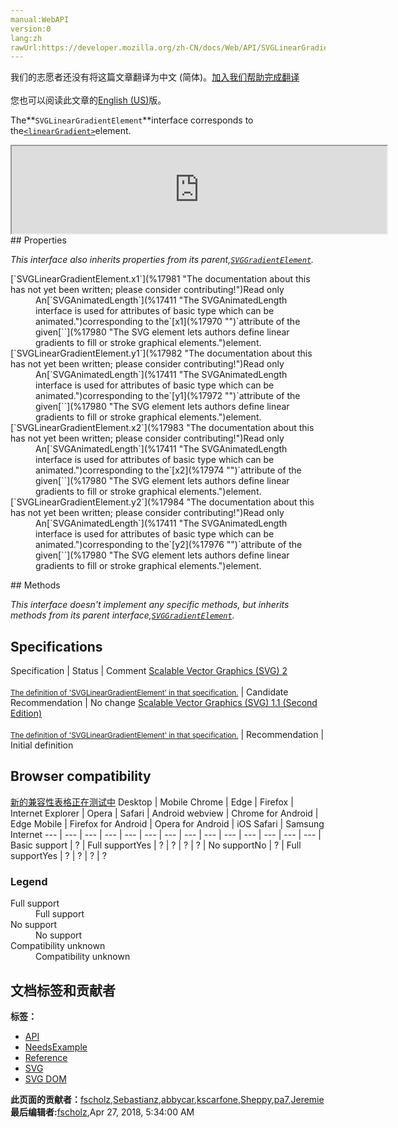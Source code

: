 ```yaml
---
manual:WebAPI
version:0
lang:zh
rawUrl:https://developer.mozilla.org/zh-CN/docs/Web/API/SVGLinearGradientElement
---
```




<bdi>我们的志愿者还没有将这篇文章翻译为<bdi>中文 (简体)</bdi>。[加入我们帮助完成翻译](%17979 "")<br></br>您也可以阅读此文章的[English (US)](%17926 "")版。</bdi>






The**`SVGLinearGradientElement`**interface corresponds to the[`<linearGradient>`](%17980 "The <linearGradient> SVG element lets authors define linear gradients to fill or stroke graphical elements.")element.

<iframe src='https://mdn.mozillademos.org/en-US/docs/Web/API/SVGLinearGradientElement$samples/inheritance_diagram?revision=1377391' width='600' height='140'></iframe>
## Properties<a name="Properties"></a>


<em>This interface also inherits properties from its parent,[`SVGGradientElement`](%17925 "The SVGGradient interface is a base interface used by SVGLinearGradientElement and SVGRadialGradientElement.").</em>

<dl><dt id=''>[`SVGLinearGradientElement.x1`](%17981 "The documentation about this has not yet been written; please consider contributing!")Read only</dt><dd>An[`SVGAnimatedLength`](%17411 "The SVGAnimatedLength interface is used for attributes of basic type <length> which can be animated.")corresponding to the`[x1](%17970 "")`attribute of the given[`<linearGradient>`](%17980 "The <linearGradient> SVG element lets authors define linear gradients to fill or stroke graphical elements.")element.</dd><dt id=''>[`SVGLinearGradientElement.y1`](%17982 "The documentation about this has not yet been written; please consider contributing!")Read only</dt><dd>An[`SVGAnimatedLength`](%17411 "The SVGAnimatedLength interface is used for attributes of basic type <length> which can be animated.")corresponding to the`[y1](%17972 "")`attribute of the given[`<linearGradient>`](%17980 "The <linearGradient> SVG element lets authors define linear gradients to fill or stroke graphical elements.")element.</dd><dt id=''>[`SVGLinearGradientElement.x2`](%17983 "The documentation about this has not yet been written; please consider contributing!")Read only</dt><dd>An[`SVGAnimatedLength`](%17411 "The SVGAnimatedLength interface is used for attributes of basic type <length> which can be animated.")corresponding to the`[x2](%17974 "")`attribute of the given[`<linearGradient>`](%17980 "The <linearGradient> SVG element lets authors define linear gradients to fill or stroke graphical elements.")element.</dd><dt id=''>[`SVGLinearGradientElement.y2`](%17984 "The documentation about this has not yet been written; please consider contributing!")Read only</dt><dd>An[`SVGAnimatedLength`](%17411 "The SVGAnimatedLength interface is used for attributes of basic type <length> which can be animated.")corresponding to the`[y2](%17976 "")`attribute of the given[`<linearGradient>`](%17980 "The <linearGradient> SVG element lets authors define linear gradients to fill or stroke graphical elements.")element.</dd></dl>
## Methods<a name="Methods"></a>


<em>This interface doesn&#39;t implement any specific methods, but inherits methods from its parent interface,[`SVGGradientElement`](%17925 "The SVGGradient interface is a base interface used by SVGLinearGradientElement and SVGRadialGradientElement.").</em>


## Specifications<a name="Specifications"></a>
Specification | Status | Comment 
[Scalable Vector Graphics (SVG) 2<br></br><small>The definition of &#39;SVGLinearGradientElement&#39; in that specification.</small>](%17985 "") | Candidate Recommendation | No change 
[Scalable Vector Graphics (SVG) 1.1 (Second Edition)<br></br><small>The definition of &#39;SVGLinearGradientElement&#39; in that specification.</small>](%17986 "") | Recommendation | Initial definition 


## Browser compatibility<a name="Browser_compatibility"></a>
[新的兼容性表格正在测试中<i></i>](%3360 "")
<abbr>Desktop<i></i></abbr> | <abbr>Mobile<i></i></abbr> 
<abbr>Chrome<i></i></abbr> | <abbr>Edge<i></i></abbr> | <abbr>Firefox<i></i></abbr> | <abbr>Internet Explorer<i></i></abbr> | <abbr>Opera<i></i></abbr> | <abbr>Safari<i></i></abbr> | <abbr>Android webview<i></i></abbr> | <abbr>Chrome for Android<i></i></abbr> | <abbr>Edge Mobile<i></i></abbr> | <abbr>Firefox for Android<i></i></abbr> | <abbr>Opera for Android<i></i></abbr> | <abbr>iOS Safari<i></i></abbr> | <abbr>Samsung Internet<i></i></abbr> 
 ---  |  ---  |  ---  |  ---  |  ---  |  ---  |  ---  |  ---  |  ---  |  ---  |  ---  |  ---  |  ---  |  ---  | 
Basic support | <abbr>?</abbr> | <abbr>Full support</abbr>Yes | <abbr>?</abbr> | <abbr>?</abbr> | <abbr>?</abbr> | <abbr>?</abbr> | <abbr>No support</abbr>No | <abbr>?</abbr> | <abbr>Full support</abbr>Yes | <abbr>?</abbr> | <abbr>?</abbr> | <abbr>?</abbr> | <abbr>?</abbr> 


### Legend<a name="Legend"></a>
<dl><dt id=''><abbr>Full support</abbr></dt><dd>Full support</dd><dt id=''><abbr>No support</abbr></dt><dd>No support</dd><dt id=''><abbr>Compatibility unknown</abbr></dt><dd>Compatibility unknown</dd></dl>



## 文档标签和贡献者
**标签：**
* [API](%50 "")
* [NeedsExample](%13047 "")
* [Reference](%3381 "")
* [SVG](%457 "")
* [SVG DOM](%17335 "")

**此页面的贡献者：**[fscholz](%60 ""),[Sebastianz](%4468 ""),[abbycar](%15784 ""),[kscarfone](%3900 ""),[Sheppy](%405 ""),[pa7](%17936 ""),[Jeremie](%4470 "")
**最后编辑者:**[fscholz](%60 ""),<time>Apr 27, 2018, 5:34:00 AM</time>



